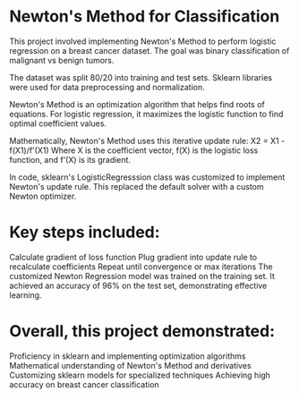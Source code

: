 # Newton's Method for Classification
This project involved implementing Newton's Method to perform logistic regression on a breast cancer dataset. The goal was binary classification of malignant vs benign tumors.

The dataset was split 80/20 into training and test sets. Sklearn libraries were used for data preprocessing and normalization.

Newton's Method is an optimization algorithm that helps find roots of equations. For logistic regression, it maximizes the logistic function to find optimal coefficient values.

Mathematically, Newton's Method uses this iterative update rule:
X2 = X1 - f(X1)/f'(X1)
Where X is the coefficient vector, f(X) is the logistic loss function, and f'(X) is its gradient.

In code, sklearn's LogisticRegresssion class was customized to implement Newton's update rule. This replaced the default solver with a custom Newton optimizer.

# Key steps included:
Calculate gradient of loss function
Plug gradient into update rule to recalculate coefficients
Repeat until convergence or max iterations
The customized Newton Regression model was trained on the training set. It achieved an accuracy of 96% on the test set, demonstrating effective learning.

# Overall, this project demonstrated:
Proficiency in sklearn and implementing optimization algorithms
Mathematical understanding of Newton's Method and derivatives
Customizing sklearn models for specialized techniques
Achieving high accuracy on breast cancer classification
